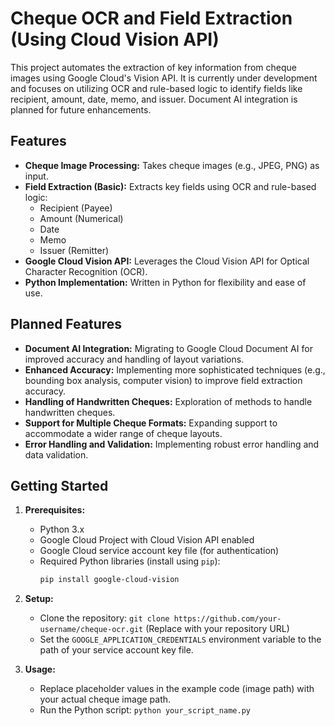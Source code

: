 # Cheque OCR and Field Extraction (Using Cloud Vision API)

This project automates the extraction of key information from cheque images using Google Cloud's Vision API. It is currently under development and focuses on utilizing OCR and rule-based logic to identify fields like recipient, amount, date, memo, and issuer.  Document AI integration is planned for future enhancements.

## Features

* **Cheque Image Processing:** Takes cheque images (e.g., JPEG, PNG) as input.
* **Field Extraction (Basic):** Extracts key fields using OCR and rule-based logic:
    * Recipient (Payee)
    * Amount (Numerical)
    * Date
    * Memo
    * Issuer (Remitter)
* **Google Cloud Vision API:** Leverages the Cloud Vision API for Optical Character Recognition (OCR).
* **Python Implementation:** Written in Python for flexibility and ease of use.

## Planned Features

* **Document AI Integration:**  Migrating to Google Cloud Document AI for improved accuracy and handling of layout variations.
* **Enhanced Accuracy:**  Implementing more sophisticated techniques (e.g., bounding box analysis, computer vision) to improve field extraction accuracy.
* **Handling of Handwritten Cheques:** Exploration of methods to handle handwritten cheques.
* **Support for Multiple Cheque Formats:**  Expanding support to accommodate a wider range of cheque layouts.
* **Error Handling and Validation:**  Implementing robust error handling and data validation.

## Getting Started

1. **Prerequisites:**
    * Python 3.x
    * Google Cloud Project with Cloud Vision API enabled
    * Google Cloud service account key file (for authentication)
    * Required Python libraries (install using `pip`):
        ```bash
        pip install google-cloud-vision
        ```

2. **Setup:**
    * Clone the repository: `git clone https://github.com/your-username/cheque-ocr.git` (Replace with your repository URL)
    * Set the `GOOGLE_APPLICATION_CREDENTIALS` environment variable to the path of your service account key file.

3. **Usage:**
    * Replace placeholder values in the example code (image path) with your actual cheque image path.
    * Run the Python script: `python your_script_name.py`


